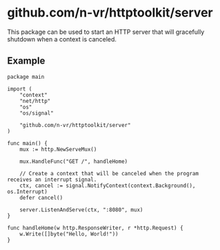 # github.com/n-vr/httptoolkit/server

This package can be used to start an HTTP server that will gracefully shutdown when a context is canceled.

## Example

```golang
package main

import (
	"context"
	"net/http"
	"os"
	"os/signal"

	"github.com/n-vr/httptoolkit/server"
)

func main() {
	mux := http.NewServeMux()

	mux.HandleFunc("GET /", handleHome)

	// Create a context that will be canceled when the program receives an interrupt signal.
	ctx, cancel := signal.NotifyContext(context.Background(), os.Interrupt)
	defer cancel()

	server.ListenAndServe(ctx, ":8080", mux)
}

func handleHome(w http.ResponseWriter, r *http.Request) {
	w.Write([]byte("Hello, World!"))
}
```